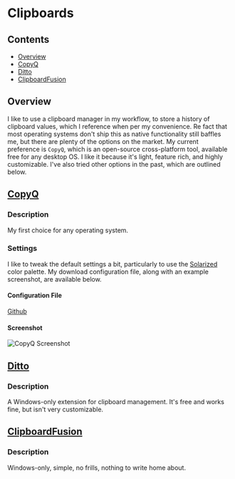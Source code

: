 # Clipboards

## Contents

- [Overview](#overview)
- [CopyQ](#copyq)
- [Ditto](#ditto)
- [ClipboardFusion](#clipboardfusion)

## Overview

I like to use a clipboard manager in my workflow, to store a history of clipboard values, which I reference when per my convenience. Re fact that most operating systems don't ship this as native functionality still baffles me, but there are plenty of the options on the market. My current preference is `CopyQ`, which is an open-source cross-platform tool, available free for any desktop OS. I like it because it's light, feature rich, and highly customizable. I've also tried other options in the past, which are outlined below.

## [CopyQ](https://copyq.readthedocs.io/en/latest/)

### Description

My first choice for any operating system.

### Settings

I like to tweak the default settings a bit, particularly to use the [Solarized](https://ethanschoonover.com/solarized/) color palette. My download configuration file, along with an example screenshot, are available below.

#### Configuration File

[Github](https://github.com/efournier92/configs/blob/master/Clipboards/CopyQ/18-05-05.cpq)

#### Screenshot

![CopyQ Screenshot](https://github.com/efournier92/configs/blob/master/Clipboards/CopyQ/CopyQ_Screenshot.png)

## [Ditto](https://ditto-cp.sourceforge.io/)

### Description

A Windows-only extension for clipboard management. It's free and works fine, but isn't very customizable.

## [ClipboardFusion](https://www.clipboardfusion.com/)

### Description

Windows-only, simple, no frills, nothing to write home about.

